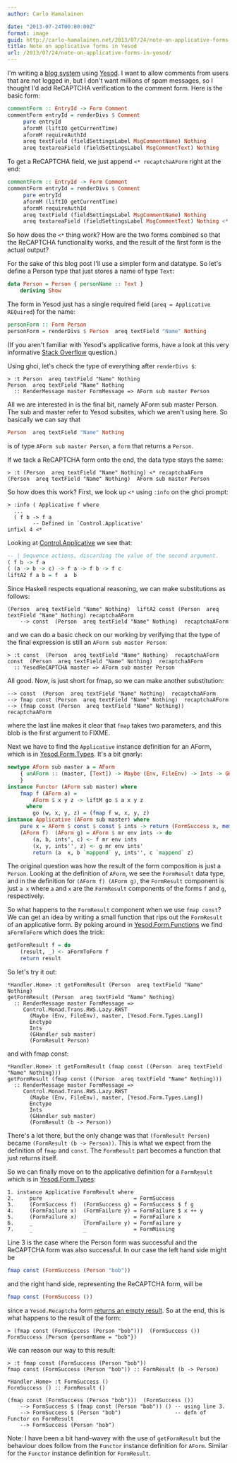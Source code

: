 ```yaml
---
author: Carlo Hamalainen

date: "2013-07-24T00:00:00Z"
format: image
guid: http://carlo-hamalainen.net/2013/07/24/note-on-applicative-forms-in-yesod/
title: Note on applicative forms in Yesod
url: /2013/07/24/note-on-applicative-forms-in-yesod/
---
```

I'm writing a [blog system](https://github.com/carlohamalainen/cli-yesod-blog) using [Yesod](http://www.yesodweb.com/). I want to allow comments from users that are not logged in, but I don't want millions of spam messages, so I thought I'd add ReCAPTCHA verification to the comment form. Here is the basic form:

```haskell
commentForm :: EntryId -> Form Comment
commentForm entryId = renderDivs $ Comment
     pure entryId
     aformM (liftIO getCurrentTime)
     aformM requireAuthId
     areq textField (fieldSettingsLabel MsgCommentName) Nothing
     areq textareaField (fieldSettingsLabel MsgCommentText) Nothing
```

To get a ReCAPTCHA field, we just append ``<* recaptchaAForm`` right at the end:

```haskell
commentForm :: EntryId -> Form Comment
commentForm entryId = renderDivs $ Comment
     pure entryId
     aformM (liftIO getCurrentTime)
     aformM requireAuthId
     areq textField (fieldSettingsLabel MsgCommentName) Nothing
     areq textareaField (fieldSettingsLabel MsgCommentText) Nothing <* recaptchaAForm
```

So how does the ``<*`` thing work? How are the two forms combined so that the ReCAPTCHA functionality works, and the result of the first form is the actual output?

For the sake of this blog post I'll use a simpler form and datatype. So let's define a Person type that just stores a name of type ``Text``:

```haskell
data Person = Person { personName :: Text }
    deriving Show
```

The form in Yesod just has a single required field (``areq = Applicative REQuired``) for the name:

```haskell
personForm :: Form Person
personForm = renderDivs $ Person  areq textField "Name" Nothing
```

(If you aren't familiar with Yesod's applicative forms, have a look at this very informative [Stack Overflow](http://stackoverflow.com/questions/15869376/yesod-applicative-forms) question.)

Using ghci, let's check the type of everything after ``renderDivs $``:

```
> :t Person  areq textField "Name" Nothing
Person  areq textField "Name" Nothing
  :: RenderMessage master FormMessage => AForm sub master Person
```

All we are interested in is the final bit, namely AForm sub master Person. The sub and master refer to Yesod subsites, which we aren't using here. So basically we can say that

```haskell
Person  areq textField "Name" Nothing
```

is of type ``AForm sub master Person``, a ``form`` that returns a ``Person``.

If we tack a ReCAPTCHA form onto the end, the data type stays the same:

```
> :t (Person  areq textField "Name" Nothing) <* recaptchaAForm
(Person  areq textField "Name" Nothing)  AForm sub master Person
```

So how does this work? First, we look up ``<*`` using ``:info`` on the ghci prompt:

```
> :info ( Applicative f where
  ...
  ( f b -> f a
        -- Defined in `Control.Applicative'
infixl 4 <*
```

Looking at [Control.Applicative](http://www.haskell.org/ghc/docs/latest/html/libraries/base/Control-Applicative.html) we see that:

```haskell
-- | Sequence actions, discarding the value of the second argument.
( f b -> f a
( (a -> b -> c) -> f a -> f b -> f c
liftA2 f a b = f  a  b
```

Since Haskell respects equational reasoning, we can make substitutions as follows:

```
(Person  areq textField "Name" Nothing)  liftA2 const (Person  areq textField "Name" Nothing) recaptchaAForm
    --> const  (Person  areq textField "Name" Nothing)  recaptchaAForm
```

and we can do a basic check on our working by verifying that the type of the final expression is still an ``AForm sub master Person``:

```
> :t const  (Person  areq textField "Name" Nothing)  recaptchaAForm
const  (Person  areq textField "Name" Nothing)  recaptchaAForm
  :: YesodReCAPTCHA master => AForm sub master Person
```

All good. Now, is just short for fmap, so we can make another substitution:

```
--> const  (Person  areq textField "Name" Nothing)  recaptchaAForm
--> fmap const (Person  areq textField "Name" Nothing)  recaptchaAForm
--> (fmap const (Person  areq textField "Name" Nothing))  recaptchaAForm
```

where the last line makes it clear that ``fmap`` takes two parameters, and this blob is the first argument to FIXME.

Next we have to find the ``Applicative`` instance definition for an AForm, which is in [Yesod.Form.Types](http://hackage.haskell.org/packages/archive/yesod-form/1.2.1.3/doc/html/src/Yesod-Form-Types.html#AForm). It's a bit gnarly:

```haskell
newtype AForm sub master a = AForm
    { unAForm :: (master, [Text]) -> Maybe (Env, FileEnv) -> Ints -> GHandler sub master (FormResult a, [FieldView sub master] -> [FieldView sub master], Ints, Enctype)
    }
instance Functor (AForm sub master) where
    fmap f (AForm a) =
        AForm $ x y z -> liftM go $ a x y z
      where
        go (w, x, y, z) = (fmap f w, x, y, z)
instance Applicative (AForm sub master) where
    pure x = AForm $ const $ const $ ints -> return (FormSuccess x, mempty, ints, mempty)
    (AForm f)  (AForm g) = AForm $ mr env ints -> do
        (a, b, ints', c) <- f mr env ints
        (x, y, ints'', z) <- g mr env ints'
        return (a  x, b `mappend` y, ints'', c `mappend` z)
```

The original question was how the result of the form composition is just a ``Person``. Looking at the definition of ``AForm``, we see the ``FormResult`` data type, and in the definition for ``(AForm f) (AForm g)``, the ``FormResult`` component is just ``a x`` where ``a`` and ``x`` are the ``FormResult`` components of the forms ``f`` and ``g``, respectively.

So what happens to the ``FormResult`` component when we use ``fmap const``? We can get an idea by writing a small function that rips out the ``FormResult`` of an applicative form. By poking around in [Yesod.Form.Functions](http://hackage.haskell.org/packages/archive/yesod-form/1.2.1.3/doc/html/Yesod-Form-Functions.html) we find ``aFormToForm`` which does the trick:

```haskell
getFormResult f = do
    (result, _) <- aFormToForm f
    return result
```

So let's try it out:

```
*Handler.Home> :t getFormResult (Person  areq textField "Name" Nothing)
getFormResult (Person  areq textField "Name" Nothing)
  :: RenderMessage master FormMessage =>
     Control.Monad.Trans.RWS.Lazy.RWST
       (Maybe (Env, FileEnv), master, [Yesod.Form.Types.Lang])
       Enctype
       Ints
       (GHandler sub master)
       (FormResult Person)
```

and with fmap const:

```
*Handler.Home> :t getFormResult (fmap const ((Person  areq textField "Name" Nothing)))
getFormResult (fmap const ((Person  areq textField "Name" Nothing)))
  :: RenderMessage master FormMessage =>
     Control.Monad.Trans.RWS.Lazy.RWST
       (Maybe (Env, FileEnv), master, [Yesod.Form.Types.Lang])
       Enctype
       Ints
       (GHandler sub master)
       (FormResult (b -> Person))
```

There's a lot there, but the only change was that ``(FormResult Person)`` became ``(FormResult (b -> Person))``. This is what we expect from the definition of ``fmap`` and ``const``. The ``FormResult`` part becomes a function that just returns itself.

So we can finally move on to the applicative definition for a ``FormResult`` which is in [Yesod.Form.Types](http://hackage.haskell.org/packages/archive/yesod-form/1.2.1.3/doc/html/Yesod-Form-Types.html):

```
1. instance Applicative FormResult where
2.     pure                             = FormSuccess
3.     (FormSuccess f)  (FormSuccess g) = FormSuccess $ f g
4.     (FormFailure x)  (FormFailure y) = FormFailure $ x ++ y
5.     (FormFailure x)  _               = FormFailure x
6.     _                (FormFailure y) = FormFailure y
7.     _                _               = FormMissing
```

Line 3 is the case where the Person form was successful and the ReCAPTCHA form was also successful. In our case the left hand side might be

```haskell
fmap const (FormSuccess (Person "bob"))
```

and the right hand side, representing the ReCAPTCHA form, will be

```haskell
fmap const (FormSuccess ())
```

since a ``Yesod.Recaptcha`` form [returns an empty result](http://hackage.haskell.org/packages/archive/yesod-recaptcha/0.1.2/doc/html/src/Yesod-ReCAPTCHA.html#recaptchaAForm). So at the end, this is what happens to the result of the form:

```
> (fmap const (FormSuccess (Person "bob")))  (FormSuccess ())
FormSuccess (Person {personName = "bob"})
```

We can reason our way to this result:

```
> :t fmap const (FormSuccess (Person "bob"))
fmap const (FormSuccess (Person "bob")) :: FormResult (b -> Person)

*Handler.Home> :t FormSuccess ()
FormSuccess () :: FormResult ()

(fmap const (FormSuccess (Person "bob")))  (FormSuccess ())
    --> FormSuccess $ (fmap const (Person "bob")) () -- using line 3.
    --> FormSuccess $ (Person "bob")                 -- defn of Functor on FormResult
    --> FormSuccess (Person "bob")
```

Note: I have been a bit hand-wavey with the use of ``getFormResult`` but the behaviour does follow from the ``Functor`` instance definition for ``AForm``. Similar for the ``Functor`` instance definition for ``FormResult``.
